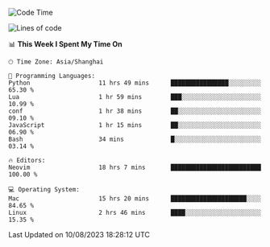 <!--START_SECTION:waka-->
![Code Time](http://img.shields.io/badge/Code%20Time-1%2C496%20hrs%2018%20mins-blue)

![Lines of code](https://img.shields.io/badge/From%20Hello%20World%20I%27ve%20Written-272.5%20thousand%20lines%20of%20code-blue)

📊 **This Week I Spent My Time On** 

```text
🕑︎ Time Zone: Asia/Shanghai

💬 Programming Languages: 
Python                   11 hrs 49 mins      ████████████████░░░░░░░░░   65.30 % 
Lua                      1 hr 59 mins        ███░░░░░░░░░░░░░░░░░░░░░░   10.99 % 
conf                     1 hr 38 mins        ██░░░░░░░░░░░░░░░░░░░░░░░   09.10 % 
JavaScript               1 hr 15 mins        ██░░░░░░░░░░░░░░░░░░░░░░░   06.90 % 
Bash                     34 mins             █░░░░░░░░░░░░░░░░░░░░░░░░   03.14 % 

🔥 Editors: 
Neovim                   18 hrs 7 mins       █████████████████████████   100.00 % 

💻 Operating System: 
Mac                      15 hrs 20 mins      █████████████████████░░░░   84.65 % 
Linux                    2 hrs 46 mins       ████░░░░░░░░░░░░░░░░░░░░░   15.35 % 
```


 Last Updated on 10/08/2023 18:28:12 UTC
<!--END_SECTION:waka-->
